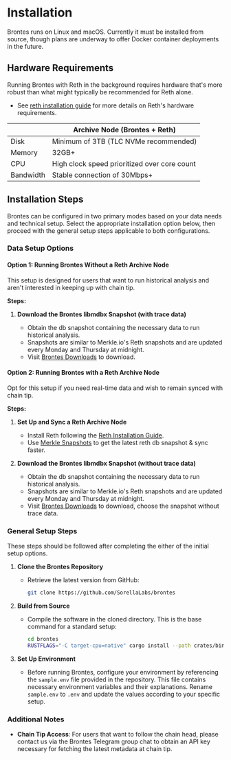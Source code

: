 # Installation

Brontes runs on Linux and macOS. Currently it must be installed from source, though plans are underway to offer Docker container deployments in the future.

## Hardware Requirements

Running Brontes with Reth in the background requires hardware that's more robust than what might typically be recommended for Reth alone.

- See [reth installation guide](https://paradigmxyz.github.io/reth/installation/installation.html) for more details on Reth's hardware requirements.

|           | Archive Node (Brontes + Reth)                |
| --------- | -------------------------------------------- |
| Disk      | Minimum of 3TB (TLC NVMe recommended)        |
| Memory    | 32GB+                                        |
| CPU       | High clock speed prioritized over core count |
| Bandwidth | Stable connection of 30Mbps+                 |

## Installation Steps

Brontes can be configured in two primary modes based on your data needs and technical setup. Select the appropriate installation option below, then proceed with the general setup steps applicable to both configurations.

### Data Setup Options

#### Option 1: Running Brontes Without a Reth Archive Node

This setup is designed for users that want to run historical analysis and aren't interested in keeping up with chain tip.

**Steps:**

1. **Download the Brontes libmdbx Snapshot (with trace data)**

   - Obtain the db snapshot containing the necessary data to run historical analysis.
   - Snapshots are similar to Merkle.io's Reth snapshots and are updated every Monday and Thursday at midnight.
   - Visit [Brontes Downloads](https://brontes.xyz/downloads) to download.

#### Option 2: Running Brontes with a Reth Archive Node

Opt for this setup if you need real-time data and wish to remain synced with chain tip.

**Steps:**

1. **Set Up and Sync a Reth Archive Node**

   - Install Reth following the [Reth Installation Guide](https://paradigmxyz.github.io/reth/installation/source.html).
   - Use [Merkle Snapshots](https://snapshots.merkle.io/) to get the latest reth db snapshot & sync faster.

2. **Download the Brontes libmdbx Snapshot (without trace data)**

   - Obtain the db snapshot containing the necessary data to run historical analysis.
   - Snapshots are similar to Merkle.io's Reth snapshots and are updated every Monday and Thursday at midnight.
   - Visit [Brontes Downloads](https://brontes.xyz/downloads) to download, choose the snapshot without trace data.

### General Setup Steps

These steps should be followed after completing the either of the initial setup options.

1. **Clone the Brontes Repository**

   - Retrieve the latest version from GitHub:
     ```sh
     git clone https://github.com/SorellaLabs/brontes
     ```

2. **Build from Source**

   - Compile the software in the cloned directory. This is the base command for a standard setup:
     ```sh
     cd brontes
     RUSTFLAGS="-C target-cpu=native" cargo install --path crates/bin --profile maxperf
     ```

3. **Set Up Environment**

   - Before running Brontes, configure your environment by referencing the `sample.env` file provided in the repository. This file contains necessary environment variables and their explanations. Rename `sample.env` to `.env` and update the values according to your specific setup.

### Additional Notes

- **Chain Tip Access**: For users that want to follow the chain head, please contact us via the Brontes Telegram group chat to obtain an API key necessary for fetching the latest metadata at chain tip.
